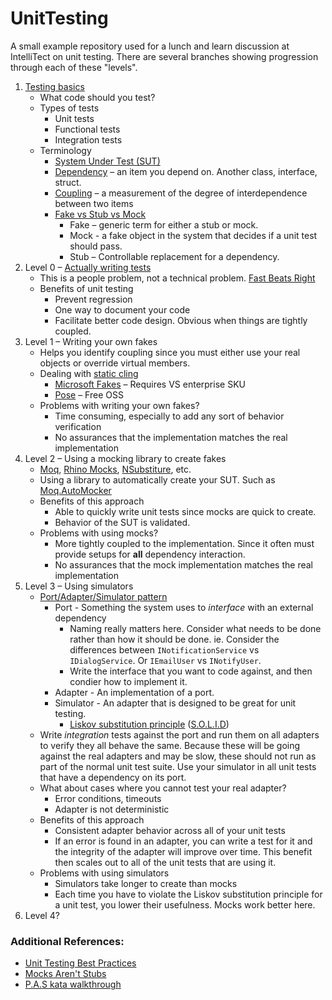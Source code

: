 # UnitTesting
A small example repository used for a lunch and learn discussion at IntelliTect on unit testing.
There are several branches showing progression through each of these "levels".

1. [Testing basics](https://docs.microsoft.com/en-us/dotnet/core/testing/#what-are-unit-tests)
    - What code should you test?
    - Types of tests
      - Unit tests
      - Functional tests
      - Integration tests
    - Terminology
      - [System Under Test (SUT)](https://en.wikipedia.org/wiki/System_under_test)
      - [Dependency](https://deviq.com/explicit-dependencies-principle/) – an item you depend on. Another class, interface, struct.
      - [Coupling](https://enterprisecraftsmanship.com/2015/09/02/cohesion-coupling-difference/) – a measurement of the degree of interdependence between two items
      - [Fake vs Stub vs Mock](https://docs.microsoft.com/en-us/dotnet/core/testing/unit-testing-best-practices#lets-speak-the-same-language)
        - Fake – generic term for either a stub or mock. 
        - Mock - a fake object in the system that decides if a unit test should pass. 
        - Stub – Controllable replacement for a dependency. 
2. Level 0 – [Actually writing tests](https://docs.microsoft.com/en-us/dotnet/core/testing/unit-testing-best-practices)
    - This is a people problem, not a technical problem. [Fast Beats Right](https://deviq.com/fast-beats-right/)
    - Benefits of unit testing
      - Prevent regression
      - One way to document your code
      - Facilitate better code design. Obvious when things are tightly coupled.
3. Level 1 – Writing your own fakes
    - Helps you identify coupling since you must either use your real objects or override virtual members.
    - Dealing with [static cling](https://deviq.com/static-cling/)
      - [Microsoft Fakes](https://docs.microsoft.com/en-us/visualstudio/test/isolating-code-under-test-with-microsoft-fakes) – Requires VS enterprise SKU
      - [Pose](https://github.com/tonerdo/pose) – Free OSS
    - Problems with writing your own fakes?
      - Time consuming, especially to add any sort of behavior verification
      - No assurances that the implementation matches the real implementation
4. Level 2 – Using a mocking library to create fakes
    - [Moq](https://github.com/Moq), [Rhino Mocks](https://github.com/hibernating-rhinos/rhino-mocks), [NSubstiture](https://github.com/nsubstitute/NSubstitute), etc.
    - Using a library to automatically create your SUT. Such as [Moq.AutoMocker](https://github.com/moq/Moq.AutoMocker)
    - Benefits of this approach
      - Able to quickly write unit tests since mocks are quick to create.
      - Behavior of the SUT is validated.
    - Problems with using mocks?
      - More tightly coupled to the implementation. Since it often must provide setups for **all** dependency interaction.
      - No assurances that the mock implementation matches the real implementation
5. Level 3 – Using simulators
    - [Port/Adapter/Simulator pattern](https://blogs.msdn.microsoft.com/ericgu/2014/12/01/unit-test-success-using-ports-adapters-and-simulators/)
      - Port - Something the system uses to *interface* with an external dependency
        - Naming really matters here. Consider what needs to be done rather than how it should be done. ie. Consider the differences between `INotificationService` vs `IDialogService`. Or `IEmailUser` vs `INotifyUser`.
        - Write the interface that you want to code against, and then condier how to implement it.
      - Adapter - An implementation of a port.
      - Simulator - An adapter that is designed to be great for unit testing.
        - [Liskov substitution principle](https://en.wikipedia.org/wiki/Liskov_substitution_principle#Principle) ([S.O.L.I.D](https://www.codemag.com/article/1001061))
    - Write _integration_ tests against the port and run them on all adapters to verify they all behave the same. Because these will be going against the real adapters and may be slow, these should not run as part of the normal unit test suite. Use your simulator in all unit tests that have a dependency on its port.
    - What about cases where you cannot test your real adapter?
      - Error conditions, timeouts
      - Adapter is not deterministic
    - Benefits of this approach
      - Consistent adapter behavior across all of your unit tests
      - If an error is found in an adapter, you can write a test for it and the integrity of the adapter will improve over time. This benefit then scales out to all of the unit tests that are using it.
    - Problems with using simulators
      - Simulators take longer to create than mocks
      - Each time you have to violate the Liskov substitution principle for a unit test, you lower their usefulness. Mocks work better here.
6. Level 4?

### Additional References:
- [Unit Testing Best Practices](https://docs.microsoft.com/en-us/dotnet/core/testing/unit-testing-best-practices)
- [Mocks Aren't Stubs](https://martinfowler.com/articles/mocksArentStubs.html)
- [P.A.S kata walkthrough](http://ericscodeshack.com/?p=33)
